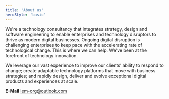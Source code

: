 ```yaml
---
title: 'About us'
heroStyle: 'basic'
---
```


<!--
https://www.thoughtworks.com/what-we-do
-->

We're a technology consultancy that integrates strategy, design and software engineering to enable enterprises and technology disruptors to thrive as modern digital businesses. Ongoing digital disruption is challenging enterprises to keep pace with the accelerating rate of technological change. This is where we can help. We've been at the forefront of technology innovation.

We leverage our vast experience to improve our clients’ ability to respond to change; create adaptable technology platforms that move with business strategies; and rapidly design, deliver and evolve exceptional digital products and experiences at scale.

**E-Mail** lem-org@outlook.com
